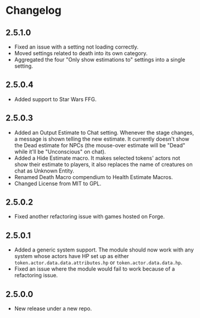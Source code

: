 # Changelog
## 2.5.1.0
- Fixed an issue with a setting not loading correctly.
- Moved settings related to death into its own category.
- Aggregated the four "Only show estimations to" settings into a single setting.

## 2.5.0.4
- Added support to Star Wars FFG.

## 2.5.0.3
- Added an Output Estimate to Chat setting. Whenever the stage changes, a message is shown telling the new estimate. It currently doesn't show the Dead estimate for NPCs (the mouse-over estimate will be "Dead" while it'll be "Unconscious" on chat).
- Added a Hide Estimate macro. It makes selected tokens' actors not show their estimate to players, it also replaces the name of creatures on chat as Unknown Entity.
- Renamed Death Macro compendium to Health Estimate Macros.
- Changed License from MIT to GPL.

## 2.5.0.2
- Fixed another refactoring issue with games hosted on Forge.

## 2.5.0.1
- Added a generic system support. The module should now work with any system whose actors have HP set up as either `token.actor.data.data.attributes.hp` or `token.actor.data.data.hp`.
- Fixed an issue where the module would fail to work because of a refactoring issue.

## 2.5.0.0
- New release under a new repo.
